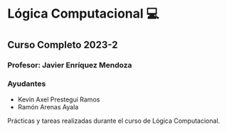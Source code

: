 Lógica Computacional 💻
=========================================

Curso Completo 2023-2
-------------------------------------------

### Profesor: Javier Enríquez Mendoza 

### Ayudantes

* Kevin Axel Prestegui Ramos
* Ramón Arenas Ayala

Prácticas y tareas realizadas durante el curso de Lógica Computacional.
